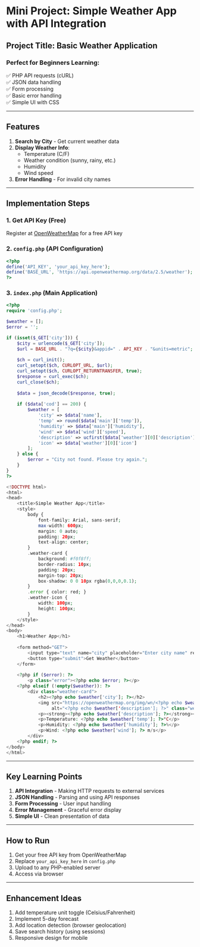# **Mini Project: Simple Weather App with API Integration**

## **Project Title:** Basic Weather Application

### **Perfect for Beginners Learning:**
✅ PHP API requests (cURL)  
✅ JSON data handling  
✅ Form processing  
✅ Basic error handling  
✅ Simple UI with CSS  

---

## **Features**
1. **Search by City** - Get current weather data
2. **Display Weather Info**:
   - Temperature (C/F)
   - Weather condition (sunny, rainy, etc.)
   - Humidity
   - Wind speed
3. **Error Handling** - For invalid city names

---

## **Implementation Steps**

### **1. Get API Key (Free)**
Register at [OpenWeatherMap](https://openweathermap.org/) for a free API key

### **2. `config.php` (API Configuration)**
```php
<?php
define('API_KEY', 'your_api_key_here');
define('BASE_URL', 'https://api.openweathermap.org/data/2.5/weather');
?>
```

### **3. `index.php` (Main Application)**
```php
<?php
require 'config.php';

$weather = [];
$error = '';

if (isset($_GET['city'])) {
    $city = urlencode($_GET['city']);
    $url = BASE_URL . "?q={$city}&appid=" . API_KEY . "&units=metric";
    
    $ch = curl_init();
    curl_setopt($ch, CURLOPT_URL, $url);
    curl_setopt($ch, CURLOPT_RETURNTRANSFER, true);
    $response = curl_exec($ch);
    curl_close($ch);
    
    $data = json_decode($response, true);
    
    if ($data['cod'] == 200) {
        $weather = [
            'city' => $data['name'],
            'temp' => round($data['main']['temp']),
            'humidity' => $data['main']['humidity'],
            'wind' => $data['wind']['speed'],
            'description' => ucfirst($data['weather'][0]['description']),
            'icon' => $data['weather'][0]['icon']
        ];
    } else {
        $error = "City not found. Please try again.";
    }
}
?>

<!DOCTYPE html>
<html>
<head>
    <title>Simple Weather App</title>
    <style>
        body { 
            font-family: Arial, sans-serif; 
            max-width: 600px; 
            margin: 0 auto; 
            padding: 20px;
            text-align: center;
        }
        .weather-card {
            background: #f0f8ff;
            border-radius: 10px;
            padding: 20px;
            margin-top: 20px;
            box-shadow: 0 0 10px rgba(0,0,0,0.1);
        }
        .error { color: red; }
        .weather-icon {
            width: 100px;
            height: 100px;
        }
    </style>
</head>
<body>
    <h1>Weather App</h1>
    
    <form method="GET">
        <input type="text" name="city" placeholder="Enter city name" required>
        <button type="submit">Get Weather</button>
    </form>
    
    <?php if ($error): ?>
        <p class="error"><?php echo $error; ?></p>
    <?php elseif (!empty($weather)): ?>
        <div class="weather-card">
            <h2><?php echo $weather['city']; ?></h2>
            <img src="https://openweathermap.org/img/wn/<?php echo $weather['icon']; ?>@2x.png" 
                 alt="<?php echo $weather['description']; ?>" class="weather-icon">
            <p><strong><?php echo $weather['description']; ?></strong></p>
            <p>Temperature: <?php echo $weather['temp']; ?>°C</p>
            <p>Humidity: <?php echo $weather['humidity']; ?>%</p>
            <p>Wind: <?php echo $weather['wind']; ?> m/s</p>
        </div>
    <?php endif; ?>
</body>
</html>
```

---

## **Key Learning Points**
1. **API Integration** - Making HTTP requests to external services
2. **JSON Handling** - Parsing and using API responses
3. **Form Processing** - User input handling
4. **Error Management** - Graceful error display
5. **Simple UI** - Clean presentation of data

---

## **How to Run**
1. Get your free API key from OpenWeatherMap
2. Replace `your_api_key_here` in `config.php`
3. Upload to any PHP-enabled server
4. Access via browser

---

## **Enhancement Ideas**
1. Add temperature unit toggle (Celsius/Fahrenheit)
2. Implement 5-day forecast
3. Add location detection (browser geolocation)
4. Save search history (using sessions)
5. Responsive design for mobile


